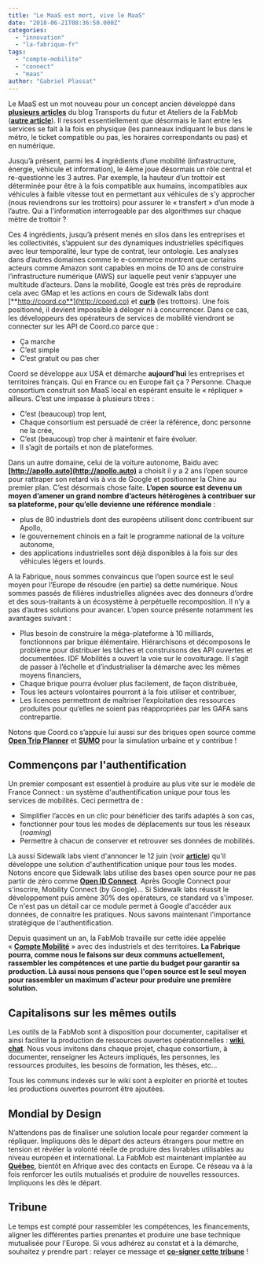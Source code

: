 ```yaml
---
title: "Le MaaS est mort, vive le MaaS"
date: "2018-06-21T08:36:50.000Z"
categories: 
  - "innovation"
  - "la-fabrique-fr"
tags: 
  - "compte-mobilite"
  - "connect"
  - "maas"
author: "Gabriel Plassat"
---
```


Le MaaS est un mot nouveau pour un concept ancien développé dans [**plusieurs articles**](http://transportsdufutur.ademe.fr/2009/11/autorite-des-transports-vers-une-revolution.html?hilite=%27collectivit%C3%A9s%27) du blog Transports du futur et Ateliers de la FabMob (**[autre article](http://transportsdufutur.ademe.fr/2011/03/lapport-des-tic-dans-les-transports-vers-le-citoyen-mais-egalement-vers-lautorite.html?hilite=%27vers%27%2C%27citoyen%27)**). Il ressort essentiellement que désormais le liant entre les services se fait à la fois en physique (les panneaux indiquant le bus dans le métro, le ticket compatible ou pas, les horaires correspondants ou pas) et en numérique.

Jusqu’à présent, parmi les 4 ingrédients d’une mobilité (infrastructure, énergie, véhicule et information), le 4ème joue désormais un rôle central et re-questionne les 3 autres. Par exemple, la hauteur d’un trottoir est déterminée pour être à la fois compatible aux humains, incompatibles aux véhicules à faible vitesse tout en permettant aux véhicules de s’y approcher (nous reviendrons sur les trottoirs) pour assurer le « transfert » d’un mode à l’autre. Qui a l'information interrogeable par des algorithmes sur chaque mètre de trottoir ?

Ces 4 ingrédients, jusqu’à présent menés en silos dans les entreprises et les collectivités, s’appuient sur des dynamiques industrielles spécifiques avec leur temporalité, leur type de contrat, leur ontologie. Les analyses dans d’autres domaines comme le e-commerce montrent que certains acteurs comme Amazon sont capables en moins de 10 ans de construire l’infrastructure numérique (AWS) sur laquelle peut venir s’appuyer une multitude d’acteurs. Dans la mobilité, Google est très près de reproduire cela avec GMap et les actions en cours de Sidewalk labs dont [**http://coord.co**](http://coord.co) et **[curb](https://coord.co/docs/searchcurbs)** (les trottoirs). Une fois positionné, il devient impossible à déloger ni à concurrencer. Dans ce cas, les développeurs des opérateurs de services de mobilité viendront se connecter sur les API de Coord.co parce que :

- Ça marche
- C’est simple
- C’est gratuit ou pas cher

Coord se développe aux USA et démarche **aujourd’hui** les entreprises et territoires français. Qui en France ou en Europe fait ça ? Personne. Chaque consortium construit son MaaS local en espérant ensuite le « répliquer » ailleurs. C’est une impasse à plusieurs titres :

- C’est (beaucoup) trop lent,
- Chaque consortium est persuadé de créer la référence, donc personne ne la crée,
- C’est (beaucoup) trop cher à maintenir et faire évoluer.
- Il s’agit de portails et non de plateformes.

Dans un autre domaine, celui de la voiture autonome, Baidu avec **[http://apollo.auto](http://apollo.auto)** a choisit il y a 2 ans l’open source pour rattraper son retard vis à vis de Google et positionner la Chine au premier plan. C’est désormais chose faite. **L’open source est devenu un moyen d’amener un grand nombre d’acteurs hétérogènes à contribuer sur sa plateforme, pour qu’elle devienne une référence mondiale** :

- plus de 80 industriels dont des européens utilisent donc contribuent sur Apollo,
- le gouvernement chinois en a fait le programme national de la voiture autonome,
- des applications industrielles sont déjà disponibles à la fois sur des véhicules légers et lourds.

A la Fabrique, nous sommes convaincus que l’open source est le seul moyen pour l’Europe de résoudre (en partie) sa dette numérique. Nous sommes passés de filières industrielles alignées avec des donneurs d’ordre et des sous-traitants à un écosystème à perpétuelle recomposition. Il n’y a pas d’autres solutions pour avancer. L’open source présente notamment les avantages suivant :

- Plus besoin de construire la méga-plateforme à 10 milliards, fonctionnons par brique élémentaire. Hiérarchisons et décomposons le problème pour distribuer les tâches et construisons des API ouvertes et documentées. IDF Mobilités a ouvert la voie sur le covoiturage. Il s’agit de passer à l’échelle et d’industrialiser la démarche avec les mêmes moyens financiers,
- Chaque brique pourra évoluer plus facilement, de façon distribuée,
- Tous les acteurs volontaires pourront à la fois utiliser et contribuer,
- Les licences permettront de maîtriser l’exploitation des ressources produites pour qu’elles ne soient pas réappropriées par les GAFA sans contrepartie.

Notons que Coord.co s’appuie lui aussi sur des briques open source comme [**Open Trip Planner**](https://medium.com/coord/the-open-source-ecosystem-powering-coords-router-af6f9ccbeb69) et [**SUMO**](https://github.com/sidewalklabs/sumo-web3d/) pour la simulation urbaine et y contribue !

## Commençons par l'authentification

Un premier composant est essentiel à produire au plus vite sur le modèle de France Connect : un système d'authentification unique pour tous les services de mobilités. Ceci permettra de :

- Simplifier l’accès en un clic pour bénéficier des tarifs adaptés à son cas,
- fonctionner pour tous les modes de déplacements sur tous les réseaux (_roaming_)
- Permettre à chacun de conserver et retrouver ses données de mobilités.

Là aussi Sidewalk labs vient d'annoncer le 12 juin (voir [**article**](https://medium.com/coord/the-future-of-identity-in-the-mobility-market-c6f2b032b3a4)) qu'il développe une solution d'authentification unique pour tous les modes. Notons encore que Sidewalk labs utilise des bases open source pour ne pas partir de zéro comme [**Open ID Connect**](http://openid.net/connect/). Après Google Connect pour s'inscrire, Mobility Connect (by Google)... Si Sidewalk labs réussit le développement puis amène 30% des opérateurs, ce standard va s'imposer. Ce n'est pas un détail car ce module permet à Google d'accéder aux données, de connaitre les pratiques. Nous savons maintenant l'importance stratégique de l'authentification.

Depuis quasiment un an, la FabMob travaille sur cette idée appelée « **[Compte Mobilité](http://wiki.lafabriquedesmobilites.fr/wiki/Compte_Mobilit%C3%A9)** » avec des industriels et des territoires. **La Fabrique pourra, comme nous le faisons sur deux communs actuellement, rassembler les compétences et une partie du budget pour garantir sa production. Là aussi nous pensons que l'open source est le seul moyen pour rassembler un maximum d'acteur pour produire une première solution.**

## Capitalisons sur les mêmes outils

Les outils de la FabMob sont à disposition pour documenter, capitaliser et ainsi faciliter la production de ressources ouvertes opérationnelles : **[wiki](http://wiki.lafabriquedesmobilites.fr)**, **[chat](https://chat.fabmob.io/home)**. Nous vous invitons dans chaque projet, chaque consortium, à documenter, renseigner les Acteurs impliqués, les personnes, les ressources produites, les besoins de formation, les thèses, etc…

Tous les communs indexés sur le wiki sont à exploiter en priorité et toutes les productions ouvertes pourront être ajoutées.

## Mondial by Design

N’attendons pas de finaliser une solution locale pour regarder comment la répliquer. Impliquons dès le départ des acteurs étrangers pour mettre en tension et révéler la volonté réelle de produire des livrables utilisables au niveau européen et international. La FabMob est maintenant implantée au [**Québec**](http://wiki.lafabriquedesmobilites.fr/wiki/Centre_d%E2%80%99excellence_des_communs_technologiques_pour_la_mobilit%C3%A9), bientôt en Afrique avec des contacts en Europe. Ce réseau va à la fois renforcer les outils mutualisés et produire de nouvelles ressources. Impliquons les dès le départ.

## Tribune

Le temps est compté pour rassembler les compétences, les financements, aligner les différentes parties prenantes et produire une base technique mutualisée pour l'Europe. Si vous adhérez au constat et à la démarche, souhaitez y prendre part : relayer ce message et [**co-signer cette tribune**](https://docs.google.com/forms/d/e/1FAIpQLSfRCfltm9fPg3OMepb_k3GiSB3jaf0Irsfa281bIZGJ57Vlvg/viewform?usp=sf_link) !

